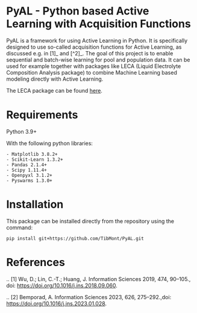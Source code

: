 PyAL - Python based Active Learning with Acquisition Functions
==============================================================

PyAL is a framework for using Active Learning in Python. It is specifically designed to use so-called acquisition functions for Active Learning, as discussed e.g. in [1]_ and [^2]_.
The goal of this project is to enable sequential and batch-wise learning for pool and population data.
It can be used for example together with packages like LECA (Liquid Electrolyte Composition Analysis package) to combine Machine Learning based modeling directly with Active Learning.

The LECA package can be found [here](https://github.com/Harrison-Teeg/LECA).

Requirements
============
Python 3.9+

With the following python libraries:

    - Matplotlib 3.8.2+
    - Scikit-Learn 1.3.2+
    - Pandas 2.1.4+
    - Scipy 1.11.4+
    - Openpyxl 3.1.2+
    - Pyswarms 1.3.0+


Installation
============

This package can be installed directly from the repository using the command:

    pip install git+https://github.com/TibMont/PyAL.git

References
==========

.. [1] Wu, D.; Lin, C.-T.; Huang, J. Information Sciences 2019, 474, 90–105., doi: https://doi.org/10.1016/j.ins.2018.09.060.
 
.. [2] Bemporad, A. Information Sciences 2023, 626, 275–292.,doi: https://doi.org/10.1016/j.ins.2023.01.028.


